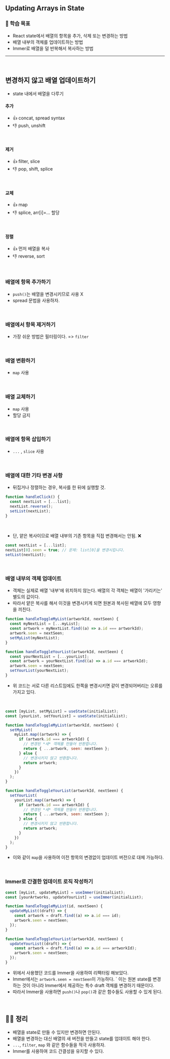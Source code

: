 ## Updating Arrays in State

### 📌 학습 목표

- React state에서 배열의 항목을 추가, 삭제 또는 변경하는 방법
- 배열 내부의 객체를 업데이트하는 방법
- Immer로 배열을 덜 반복해서 복사하는 방법

---

<br>

## 변경하지 않고 배열 업데이트하기

- state 내에서 배열을 다루기

#### 추가

- 👍 concat, spread syntax
- 👎 push, unshift

<br>

#### 제거

- 👍 filter, slice
- 👎 pop, shift, splice

<br>

#### 교체

- 👍 map
- 👎 splice, arr[i]=... 할당

<br>

#### 정렬

- 👍 먼저 배열을 복사
- 👎 reverse, sort

<br>

### 배열에 항목 추가하기

- `push()`는 배열을 변경시키므로 사용 X
- spread 문법을 사용하자.

<br>

### 배열에서 항목 제거하기

- 가장 쉬운 방법은 필터링이다. => `filter`

<br>

### 배열 변환하기

- `map` 사용

<br>

### 배열 교체하기

- `map` 사용
- 할당 금지

<br>

### 배열에 항목 삽입하기

- `...` , `slice` 사용

<br>

### 배열에 대한 기타 변경 사항

- 뒤집거나 정렬하는 경우, 복사를 한 뒤에 실행할 것.

```javascript
function handleClick() {
  const nextList = [...list];
  nextList.reverse();
  setList(nextList);
}
```

<br>

- 단, 얕은 복사이므로 배열 내부의 기존 항목을 직접 변경해서는 안됨. ❌

```javascript
const nextList = [...list];
nextList[0].seen = true; // 문제: list[0]을 변경시킵니다.
setList(nextList);
```

<br>

### 배열 내부의 객체 업데이트

- 객체는 실제로 배열 '내부'에 위치하지 않는다. 배열의 각 객체는 배열이 '가리키는' 별도의 값이다.
- 따라서 얕은 복사를 해서 이것을 변경시키게 되면 원본과 복사된 배열에 모두 영향을 끼친다.

```javascript
function handleToggleMyList(artworkId, nextSeen) {
  const myNextList = [...myList];
  const artwork = myNextList.find((a) => a.id === artworkId);
  artwork.seen = nextSeen;
  setMyList(myNextList);
}

function handleToggleYourList(artworkId, nextSeen) {
  const yourNextList = [...yourList];
  const artwork = yourNextList.find((a) => a.id === artworkId);
  artwork.seen = nextSeen;
  setYourList(yourNextList);
}
```

- 위 코드는 서로 다른 리스트임에도 한쪽을 변경시키면 같이 변경되어버리는 오류를 가지고 있다.

<br>

```javascript
const [myList, setMyList] = useState(initialList);
const [yourList, setYourList] = useState(initialList);

function handleToggleMyList(artworkId, nextSeen) {
  setMyList(
    myList.map((artwork) => {
      if (artwork.id === artworkId) {
        // 변경된 *새* 객체를 만들어 반환합니다.
        return { ...artwork, seen: nextSeen };
      } else {
        // 변경시키지 않고 반환합니다.
        return artwork;
      }
    })
  );
}

function handleToggleYourList(artworkId, nextSeen) {
  setYourList(
    yourList.map((artwork) => {
      if (artwork.id === artworkId) {
        // 변경된 *새* 객체를 만들어 반환합니다.
        return { ...artwork, seen: nextSeen };
      } else {
        // 변경시키지 않고 반환합니다.
        return artwork;
      }
    })
  );
}
```

- 이와 같이 `map`을 사용하여 이전 항목의 변경없이 업데이트 버전으로 대체 가능하다.

<br>

### Immer로 간결한 업데이트 로직 작성하기

```javascript
const [myList, updateMyList] = useImmer(initialList);
const [yourArtworks, updateYourList] = useImmer(initialList);

function handleToggleMyList(id, nextSeen) {
  updateMyList((draft) => {
    const artwork = draft.find((a) => a.id === id);
    artwork.seen = nextSeen;
  });
}

function handleToggleYourList(artworkId, nextSeen) {
  updateYourList((draft) => {
    const artwork = draft.find((a) => a.id === artworkId);
    artwork.seen = nextSeen;
  });
}
```

- 위에서 사용했던 코드를 Immer을 사용하여 리팩터링 해보았다.
- Immer에서는 `artwork.seen = nextSeen`이 가능하다.
  ` 이는 원본 state를 변경하는 것이 아니라 Immer에서 제공하는 특수 draft 객체를 변경하기 때문이다.
- 따라서 Immer을 사용하면 `push()`나 `pop()`과 같은 함수들도 사용할 수 있게 된다.

<br>

## 👨‍💻 정리

- 배열을 state로 만들 수 있지만 변경하면 안된다.
- 배열을 변경하는 대신 배열의 새 버전을 만들고 state를 업데이트 해야 한다.
- `...`, `filter`, `map` 와 같은 함수들을 적극 사용하자.
- Immer를 사용하여 코드 간결성을 유지할 수 있다.
